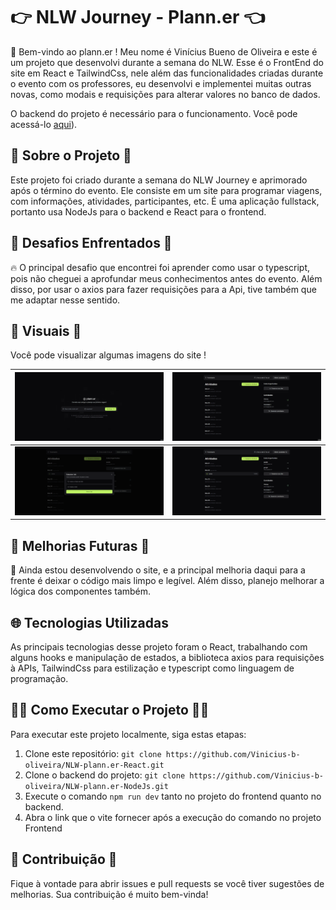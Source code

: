 # 👉 NLW Journey - Plann.er 👈

🚀 Bem-vindo ao plann.er ! Meu nome é Vinícius Bueno de Oliveira e este é um projeto que desenvolvi durante a semana do NLW. Esse é o FrontEnd do site em React e TailwindCss, nele além das funcionalidades criadas durante o evento com os professores, eu desenvolvi e implementei muitas outras novas, como modais e requisições para alterar valores no banco de dados.

O backend do projeto é necessário para o funcionamento. Você pode acessá-lo [aqui](https://github.com/Vinicius-b-oliveira/NLW-plann.er-NodeJs)).

## 📜 Sobre o Projeto 📜

Este projeto foi criado durante a semana do NLW Journey e aprimorado após o término do evento. Ele consiste em um site para programar viagens, com informações, atividades, participantes, etc. É uma aplicação fullstack, portanto usa NodeJs para o backend e React para o frontend. 

## 🚧 Desafios Enfrentados 🚧

🔥 O principal desafio que encontrei foi aprender como usar o typescript, pois não cheguei a aprofundar meus conhecimentos antes do evento. Além disso, por usar o axios para fazer requisições para a Api, tive também que me adaptar nesse sentido. 

## 📸 Visuais 📸

Você pode visualizar algumas imagens do site !

| ![Visual 1](./public/visual_1.gif) | ![Visual 2](./public/visual_2.gif) |
|:---:|:---:|
| ![Visual 3](./public/visual_3.gif) | ![Visual 4](./public/visual_4.gif) 

## 🌟 Melhorias Futuras 🌟

🔮 Ainda estou desenvolvendo o site, e a principal melhoria daqui para a frente é deixar o código mais limpo e legível. Além disso, planejo melhorar a lógica dos componentes também. 

## 🌐 Tecnologias Utilizadas

As principais tecnologias desse projeto foram o React, trabalhando com alguns hooks e manipulação de estados, a biblioteca axios para requisições à APIs, TailwindCss para estilização e typescript como linguagem de programação. 

## 🏃‍♂️ Como Executar o Projeto 🏃‍♀️

Para executar este projeto localmente, siga estas etapas:

1. Clone este repositório: `git clone https://github.com/Vinicius-b-oliveira/NLW-plann.er-React.git`
2. Clone o backend do projeto: `git clone https://github.com/Vinicius-b-oliveira/NLW-plann.er-NodeJs.git`
2. Execute o comando `npm run dev` tanto no projeto do frontend quanto no backend.
3. Abra o link que o vite fornecer após a execução do comando no projeto Frontend

## 🤝 Contribuição 🤝

Fique à vontade para abrir issues e pull requests se você tiver sugestões de melhorias. Sua contribuição é muito bem-vinda!
